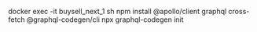 docker exec -it buysell_next_1 sh
npm install @apollo/client graphql cross-fetch @graphql-codegen/cli
npx graphql-codegen init
